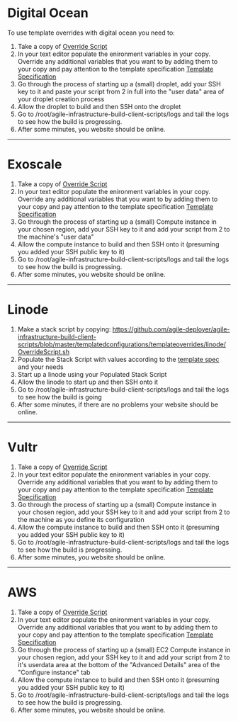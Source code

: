 # Digital Ocean

To use template overrides with digital ocean you need to:

1. Take a copy of [Override Script](https://github.com/agile-deployer/agile-infrastructure-build-client-scripts/blob/master/templatedconfigurations/templateoverrides/digitalocean/OverrideScript.sh)
2. In your text editor populate the enironment variables in your copy. Override any additional variables that you want to by adding them to your copy and pay attention to the template specification [Template Specification](https://github.com/agile-deployer/agile-infrastructure-build-client-scripts/blob/master/templatedconfigurations/specification.md)
3. Go through the process of starting up a (small) droplet, add your SSH key to it and paste your script from 2 in full into the "user data" area of your droplet creation process
4. Allow the droplet to build and then SSH onto the droplet
5. Go to /root/agile-infrastructure-build-client-scripts/logs and tail the logs to see how the build is progressing. 
6. After some minutes, you website should be online.

--------------------------------------------------------------

# Exoscale

1. Take a copy of [Override Script](https://github.com/agile-deployer/agile-infrastructure-build-client-scripts/blob/master/templatedconfigurations/templateoverrides/exoscale/OverrideScript.sh)
2. In your text editor populate the enironment variables in your copy. Override any additional variables that you want to by adding them to your copy and pay attention to the template specification [Template Specification](https://github.com/agile-deployer/agile-infrastructure-build-client-scripts/blob/master/templatedconfigurations/specification.md)
3. Go through the process of starting up a (small) Compute instance in your chosen region, add your SSH key to it and add your script from 2 to the machine's "user data"
4. Allow the compute instance to build and then SSH onto it (presuming you added your SSH public key to it)
5. Go to /root/agile-infrastructure-build-client-scripts/logs and tail the logs to see how the build is progressing. 
6. After some minutes, you website should be online.

--------------------------------------------------------------

# Linode

1. Make a stack script by copying: https://github.com/agile-deployer/agile-infrastructure-build-client-scripts/blob/master/templatedconfigurations/templateoverrides/linode/OverrideScript.sh
2. Populate the Stack Script with values according to the [template spec](https://github.com/agile-deployer/agile-infrastructure-build-client-scripts/blob/master/templatedconfigurations/specification.md) and your needs
3. Start up a linode using your Populated Stack Script
4. Allow the linode to start up and then SSH onto it
5. Go to /root/agile-infrastructure-build-client-scripts/logs and tail the logs to see how the build is going
6. After some minutes, if there are no problems your website should be online. 

---------------------

# Vultr

1. Take a copy of [Override Script](https://github.com/agile-deployer/agile-infrastructure-build-client-scripts/blob/master/templatedconfigurations/templateoverrides/exoscale/OverrideScript.sh)
2. In your text editor populate the enironment variables in your copy. Override any additional variables that you want to by adding them to your copy and pay attention to the template specification [Template Specification](https://github.com/agile-deployer/agile-infrastructure-build-client-scripts/blob/master/templatedconfigurations/specification.md)
3. Go through the process of starting up a (small) Compute instance in your chosen region, add your SSH key to it and add your script from 2 to the machine as you define its configuration
4. Allow the compute instance to build and then SSH onto it (presuming you added your SSH public key to it)
5. Go to /root/agile-infrastructure-build-client-scripts/logs and tail the logs to see how the build is progressing. 
6. After some minutes, you website should be online.

--------------------------

# AWS

1. Take a copy of [Override Script](https://github.com/agile-deployer/agile-infrastructure-build-client-scripts/blob/master/templatedconfigurations/templateoverrides/aws/OverrideScript.sh)
2. In your text editor populate the enironment variables in your copy. Override any additional variables that you want to by adding them to your copy and pay attention to the template specification [Template Specification](https://github.com/agile-deployer/agile-infrastructure-build-client-scripts/blob/master/templatedconfigurations/specification.md)
3. Go through the process of starting up a (small) EC2 Compute instance in your chosen region, add your SSH key to it and add your script from 2 to it's userdata area at the bottom of the "Advanced Details" area of the "Configure instance" tab
4. Allow the compute instance to build and then SSH onto it (presuming you added your SSH public key to it)
5. Go to /root/agile-infrastructure-build-client-scripts/logs and tail the logs to see how the build is progressing. 
6. After some minutes, you website should be online.

